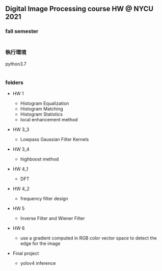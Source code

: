 ## Digital Image Processing course HW @ NYCU 2021
### fall semester <br><br>


### 執行環境 <br>
python3.7 <br><br>


### folders 
+ HW 1
  + Histogram Equalization
  + Histogram Matching
  + Histogram Statistics
  + local enhancement method

+ HW 3_3
  + Lowpass Gaussian Filter Kernels

+ HW 3_4
  + highboost method

+ HW 4_1
  + DFT

+ HW 4_2
  + frequency filter design

+ HW 5
  + Inverse Filter and Wiener Filter

+ HW 6
  + use a gradient computed in RGB color vector space to 
  detect the edge for the image

+ Final project
  + yolov4 inference

